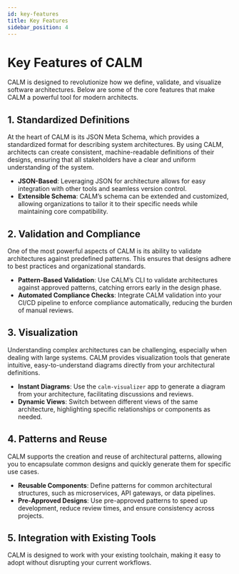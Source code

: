 ```yaml
---
id: key-features
title: Key Features
sidebar_position: 4
---
```


# Key Features of CALM

CALM is designed to revolutionize how we define, validate, and visualize software architectures. Below are some of the core features that make CALM a powerful tool for modern architects.

## 1. Standardized Definitions

At the heart of CALM is its JSON Meta Schema, which provides a standardized format for describing system architectures. By using CALM, architects can create consistent, machine-readable definitions of their designs, ensuring that all stakeholders have a clear and uniform understanding of the system.

- **JSON-Based**: Leveraging JSON for architecture allows for easy integration with other tools and seamless version control.
- **Extensible Schema**: CALM’s schema can be extended and customized, allowing organizations to tailor it to their specific needs while maintaining core compatibility.

## 2. Validation and Compliance

One of the most powerful aspects of CALM is its ability to validate architectures against predefined patterns. This ensures that designs adhere to best practices and organizational standards.

- **Pattern-Based Validation**: Use CALM’s CLI to validate architectures against approved patterns, catching errors early in the design phase.
- **Automated Compliance Checks**: Integrate CALM validation into your CI/CD pipeline to enforce compliance automatically, reducing the burden of manual reviews.

## 3. Visualization

Understanding complex architectures can be challenging, especially when dealing with large systems. CALM provides visualization tools that generate intuitive, easy-to-understand diagrams directly from your architectural definitions.

- **Instant Diagrams**: Use the `calm-visualizer` app to generate a diagram from your architecture, facilitating discussions and reviews.
- **Dynamic Views**: Switch between different views of the same architecture, highlighting specific relationships or components as needed.

## 4. Patterns and Reuse

CALM supports the creation and reuse of architectural patterns, allowing you to encapsulate common designs and quickly generate them for specific use cases.

- **Reusable Components**: Define patterns for common architectural structures, such as microservices, API gateways, or data pipelines.
- **Pre-Approved Designs**: Use pre-approved patterns to speed up development, reduce review times, and ensure consistency across projects.

## 5. Integration with Existing Tools

CALM is designed to work with your existing toolchain, making it easy to adopt without disrupting your current workflows.



